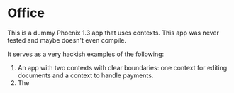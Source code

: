 # Office

This is a dummy Phoenix 1.3 app that uses contexts.
This app was never tested and maybe doesn't even compile.

It serves as a very hackish examples of the following:

1. An app with two contexts with clear boundaries: one context for editing documents and a context to handle payments.
2. The 